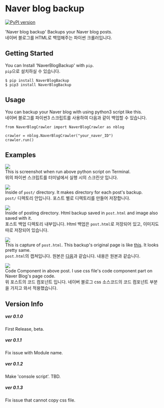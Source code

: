Naver blog backup
=======
[![PyPI version](https://badge.fury.io/py/NaverBlogBackup.svg)](https://badge.fury.io/py/NaverBlogBackup)

'Naver blog backup' Backups your Naver blog posts.  
네이버 블로그를 HTML로 백업해주는 파이썬 크롤러입니다. 

Getting Started
---------
You can Install 'NaverBlogBackup' with `pip`.  
`pip`으로 설치하실 수 있습니다.

    $ pip install NaverBlogBackup
    $ pip3 install NaverBlogBackup


Usage
---------
You can backup your Naver blog with using python3 script like this.  
네이버 블로그를 파이썬3 스크립트를 사용하여 다음과 같이 백업할 수 있습니다.

    from NaverBlogCrawler import NaverBlogCrawler as nblog
    
    crawler = nblog.NaverBlogCrawler("your_naver_ID")
    crawler.run()

Examples
---------
![](https://lenir.github.io/img/NaverBlogBackup/usageScreenshot.png)  
This is screenshot when run above python script on Terminal.  
위의 파이썬 스크립트를 터미널에서 실행 시의 스크린샷 입니다.  

![](https://lenir.github.io/img/NaverBlogBackup/bakupDirScreenshot.png)  
Inside of  `post/` directory. It makes directory for each post's backup.  
`post/` 디렉토리 안입니다. 포스트 별로 디렉토리를 만들어 저장합니다.  

![](https://lenir.github.io/img/NaverBlogBackup/postFolder.png)  
Inside of posting directory. Html backup saved in `post.html` and image also saved with it.  
포스트 백업 디렉토리 내부입니다. Html 백업은 `post.html`로 저장되어 있고, 이미지도 따로 저장되어 있습니다.

![](https://lenir.github.io/img/NaverBlogBackup/backupedPost.png)  
This is capture of `post.html`. This backup's original page is like [this](https://blog.naver.com/1net1/221159842052). It looks pretty same.  
 `post.html`의 캡쳐입니다. 원본은 [다음](https://blog.naver.com/1net1/221159842052)과 같습니다. 내용은 원본과 같습니다.  

![](https://lenir.github.io/img/NaverBlogBackup/codeComponent.png)  
Code Component in above post. I use css file's code component part on Naver Blog's page code.  
위 포스트의 코드 컴포넌트 입니다. 네이버 블로그 css 소스코드의 코드 컴포넌트 부분을 가지고 와서 적용했습니다.  


Version Info
---------
##### ver 0.1.0
First Release, beta.
##### ver 0.1.1
Fix issue with Module name.
##### ver 0.1.2
Make 'console script'. TBD.
##### ver 0.1.3
Fix issue that cannot copy css file.